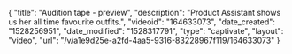 {
    "title": "Audition tape - preview",
    "description": "Product Assistant shows us her all time favourite outfits.",
    "videoid": "164633073",
    "date_created": "1528256951",
    "date_modified": "1528317791",
    "type": "captivate",
    "layout": "video",
    "url": "\/v\/a1e9d25e-a2fd-4aa5-9316-83228967f119\/164633073"
}